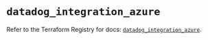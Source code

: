 # `datadog_integration_azure`

Refer to the Terraform Registry for docs: [`datadog_integration_azure`](https://registry.terraform.io/providers/datadog/datadog/3.66.0/docs/resources/integration_azure).
